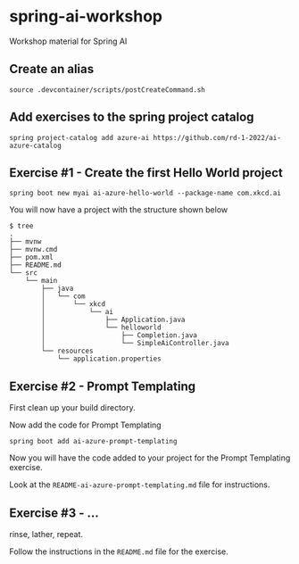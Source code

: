 # spring-ai-workshop
Workshop material for Spring AI

## Create an alias

```shell
source .devcontainer/scripts/postCreateCommand.sh
```

## Add exercises to the spring project catalog

```shell
spring project-catalog add azure-ai https://github.com/rd-1-2022/ai-azure-catalog
```

## Exercise #1 - Create the first Hello World project

```shell
spring boot new myai ai-azure-hello-world --package-name com.xkcd.ai
```

You will now have a project with the structure shown below

```shell
$ tree
.
├── mvnw
├── mvnw.cmd
├── pom.xml
├── README.md
└── src
    └── main
        ├── java
        │   └── com
        │       └── xkcd
        │           └── ai
        │               ├── Application.java
        │               └── helloworld
        │                   ├── Completion.java
        │                   └── SimpleAiController.java
        └── resources
            └── application.properties
```

## Exercise #2 - Prompt Templating

First clean up your build directory.

Now add the code for Prompt Templating

```shell
spring boot add ai-azure-prompt-templating
```

Now you will have the code added to your project for the Prompt Templating exercise.

Look at the `README-ai-azure-prompt-templating.md` file for instructions.

## Exercise #3 - ...

rinse, lather, repeat.




Follow the instructions in the `README.md` file for the exercise.



